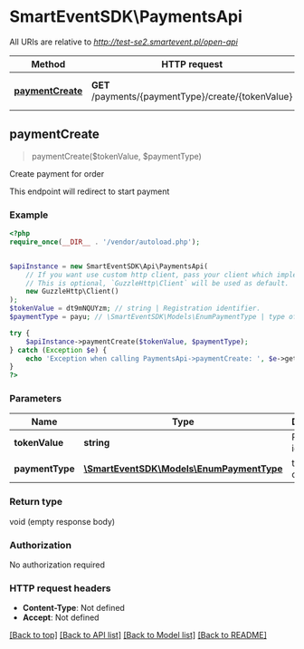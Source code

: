 # SmartEventSDK\PaymentsApi

All URIs are relative to *http://test-se2.smartevent.pl/open-api*

Method | HTTP request | Description
------------- | ------------- | -------------
[**paymentCreate**](PaymentsApi.md#paymentCreate) | **GET** /payments/{paymentType}/create/{tokenValue} | Create payment for order



## paymentCreate

> paymentCreate($tokenValue, $paymentType)

Create payment for order

This endpoint will redirect to start payment

### Example

```php
<?php
require_once(__DIR__ . '/vendor/autoload.php');


$apiInstance = new SmartEventSDK\Api\PaymentsApi(
    // If you want use custom http client, pass your client which implements `GuzzleHttp\ClientInterface`.
    // This is optional, `GuzzleHttp\Client` will be used as default.
    new GuzzleHttp\Client()
);
$tokenValue = dt9mNQUYzm; // string | Registration identifier.
$paymentType = payu; // \SmartEventSDK\Models\EnumPaymentType | type of calendar

try {
    $apiInstance->paymentCreate($tokenValue, $paymentType);
} catch (Exception $e) {
    echo 'Exception when calling PaymentsApi->paymentCreate: ', $e->getMessage(), PHP_EOL;
}
?>
```

### Parameters


Name | Type | Description  | Notes
------------- | ------------- | ------------- | -------------
 **tokenValue** | **string**| Registration identifier. |
 **paymentType** | [**\SmartEventSDK\Models\EnumPaymentType**](../Model/.md)| type of calendar |

### Return type

void (empty response body)

### Authorization

No authorization required

### HTTP request headers

- **Content-Type**: Not defined
- **Accept**: Not defined

[[Back to top]](#) [[Back to API list]](../../README.md#documentation-for-api-endpoints)
[[Back to Model list]](../../README.md#documentation-for-models)
[[Back to README]](../../README.md)

